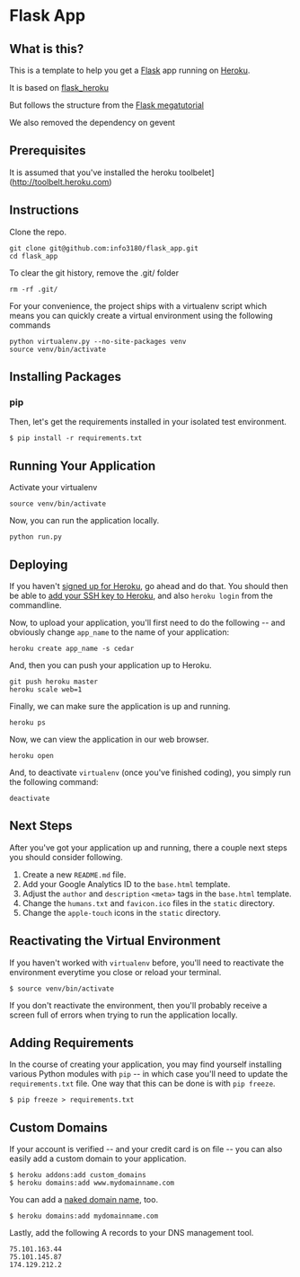 Flask App
============

What is this?
-------------

This is a template to help you get a 
[Flask](http://flask.pocoo.org/) app running on
[Heroku](https://www.heroku.com/).

It is based on [flask_heroku](github.com/zachwill/flask_heroku)

But follows the structure from the [Flask megatutorial](http://blog.miguelgrinberg.com/post/the-flask-mega-tutorial-part-i-hello-world)

We also removed the dependency on gevent


Prerequisites
-------------

It is assumed that you've installed the heroku toolbelet](http://toolbelt.heroku.com)

Instructions
------------

Clone the repo.

    git clone git@github.com:info3180/flask_app.git
    cd flask_app
    
To clear the git history, remove the .git/ folder
 
    rm -rf .git/


For your convenience, the project ships with a virtualenv script which means you
can quickly create a virtual environment using the following commands

    python virtualenv.py --no-site-packages venv
    source venv/bin/activate


Installing Packages
--------------------

### pip

Then, let's get the requirements installed in your isolated test
environment.

    $ pip install -r requirements.txt


Running Your Application
------------------------

Activate your virtualenv

    source venv/bin/activate

Now, you can run the application locally.

    python run.py


Deploying
---------

If you haven't [signed up for Heroku](https://api.heroku.com/signup), go
ahead and do that. You should then be able to [add your SSH key to
Heroku](http://devcenter.heroku.com/articles/quickstart), and also
`heroku login` from the commandline.

Now, to upload your application, you'll first need to do the
following -- and obviously change `app_name` to the name of your
application:

    heroku create app_name -s cedar

And, then you can push your application up to Heroku.

    git push heroku master
    heroku scale web=1

Finally, we can make sure the application is up and running.

    heroku ps

Now, we can view the application in our web browser.

    heroku open

And, to deactivate `virtualenv` (once you've finished coding), you
simply run the following command:

    deactivate


Next Steps
----------

After you've got your application up and running, there a couple next
steps you should consider following.

1. Create a new `README.md` file.
2. Add your Google Analytics ID to the `base.html` template.
3. Adjust the `author` and `description` `<meta>` tags in the
   `base.html` template.
4. Change the `humans.txt` and `favicon.ico` files in the `static`
   directory.
5. Change the `apple-touch` icons in the `static` directory.


Reactivating the Virtual Environment
------------------------------------

If you haven't worked with `virtualenv` before, you'll need to
reactivate the environment everytime you close or reload your terminal.

    $ source venv/bin/activate

If you don't reactivate the environment, then you'll probably receive a
screen full of errors when trying to run the application locally.


Adding Requirements
-------------------

In the course of creating your application, you may find yourself
installing various Python modules with `pip` -- in which case you'll
need to update the `requirements.txt` file. One way that this can be
done is with `pip freeze`.

    $ pip freeze > requirements.txt


Custom Domains
--------------

If your account is verified -- and your credit card is on file -- you
can also easily add a custom domain to your application.

    $ heroku addons:add custom_domains
    $ heroku domains:add www.mydomainname.com

You can add a [naked domain
name](http://devcenter.heroku.com/articles/custom-domains), too.

    $ heroku domains:add mydomainname.com

Lastly, add the following A records to your DNS management tool.

    75.101.163.44
    75.101.145.87
    174.129.212.2
